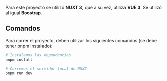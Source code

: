 Para este proyecto se utilizó **NUXT 3**, que a su vez, utiliza **VUE 3**. Se utilizó al igual **Boostrap**.

## **Comandos**

Para correr el proyecto, deben utilizar los siguientes comandos (se debe tener pnpm instalado):

```bash
# Instalamos las dependencias
pnpm install

# Corremos el servidor local de NUXT
pnpm run dev
```
